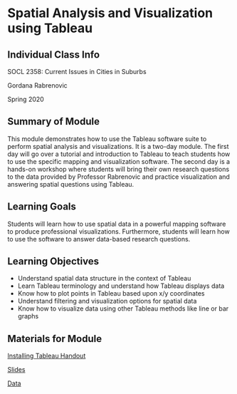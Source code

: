 <h1>Spatial Analysis and Visualization using Tableau</h1>

<h2>Individual Class Info</h2>

SOCL 2358: Current Issues in Cities in Suburbs

Gordana Rabrenovic

Spring 2020

<h2>Summary of Module</h2>

This module demonstrates how to use the Tableau software suite to perform spatial analysis and visualizations. It is a two-day module. The first day will go over a tutorial and introduction to Tableau to teach students how to use the specific mapping and visualization software. The second day is a hands-on workshop where students will bring their own research questions to the data provided by Professor Rabrenovic and practice visualization and answering spatial questions using Tableau.

<h2>Learning Goals</h2>

Students will learn how to use spatial data in a powerful mapping software to produce professional visualizations. Furthermore, students will learn how to use the software to answer data-based research questions. 

<h2>Learning Objectives</h2>

* Understand spatial data structure in the context of Tableau
* Learn Tableau terminology and understand how Tableau displays data
* Know how to plot points in Tableau based upon x/y coordinates
* Understand filtering and visualization options for spatial data
* Know how to visualize data using other Tableau methods like line or bar graphs

<h2>Materials for Module</h2>

[Installing Tableau Handout](https://github.com/NULabNortheastern/digitalassignmentshowcase/blob/master/data-visualization/sp20-rabrenovic-socl2358-tableau/handout-installing-tableau.pdf)

[Slides](https://github.com/NULabNortheastern/digitalassignmentshowcase/blob/master/data-visualization/sp20-rabrenovic-socl2358-tableau/Mapping_with_Tableau.pdf)

[Data](https://github.com/NULabNortheastern/digitalassignmentshowcase/tree/master/data-visualization/sp20-rabrenovic-socl2358-tableau/data)